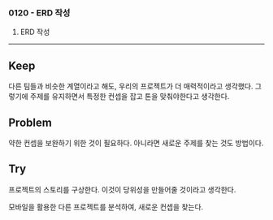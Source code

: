 ### 0120 - ERD 작성
1. ERD 작성

<hr>

## Keep
다른 팀들과 비슷한 계열이라고 해도, 우리의 프로젝트가 더 매력적이라고 생각했다.
그렇기에 주제를 유지하면서 특정한 컨셉을 잡고 톤을 맞춰야한다고 생각한다.


## Problem
약한 컨셉을 보완하기 위한 것이 필요하다.
아니라면 새로운 주제를 찾는 것도 방법이다.


## Try
프로젝트의 스토리를 구상한다. 이것이 당위성을 만들어줄 것이라고 생각한다.

모바일을 활용한 다른 프로젝트를 분석하여, 새로운 컨셉을 찾는다.


